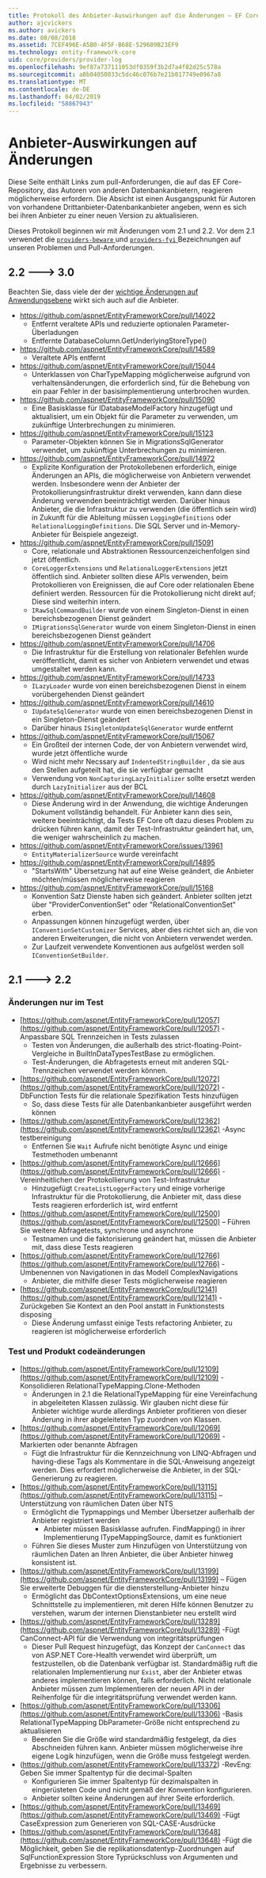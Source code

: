 ```yaml
---
title: Protokoll des Anbieter-Auswirkungen auf die Änderungen – EF Core
author: ajcvickers
ms.author: avickers
ms.date: 08/08/2018
ms.assetid: 7CEF496E-A5B0-4F5F-B68E-529609B23EF9
ms.technology: entity-framework-core
uid: core/providers/provider-log
ms.openlocfilehash: 9ef87a737111053df0359f3b2d7a4f82d25c578a
ms.sourcegitcommit: a8b04050033c5dc46c076b7e21b017749e0967a8
ms.translationtype: MT
ms.contentlocale: de-DE
ms.lasthandoff: 04/02/2019
ms.locfileid: "58867943"
---
```

# <a name="provider-impacting-changes"></a>Anbieter-Auswirkungen auf Änderungen

Diese Seite enthält Links zum pull-Anforderungen, die auf das EF Core-Repository, das Autoren von anderen Datenbankanbietern, reagieren möglicherweise erfordern. Die Absicht ist einen Ausgangspunkt für Autoren von vorhandene Drittanbieter-Datenbankanbieter angeben, wenn es sich bei ihren Anbieter zu einer neuen Version zu aktualisieren.

Dieses Protokoll beginnen wir mit Änderungen vom 2.1 und 2.2. Vor dem 2.1 verwendet die [ `providers-beware` ](https://github.com/aspnet/EntityFrameworkCore/labels/providers-beware) und [ `providers-fyi` ](https://github.com/aspnet/EntityFrameworkCore/labels/providers-fyi) Bezeichnungen auf unseren Problemen und Pull-Anforderungen.

## <a name="22-----30"></a>2.2 ---> 3.0

Beachten Sie, dass viele der der [wichtige Änderungen auf Anwendungsebene](../what-is-new/ef-core-3.0/breaking-changes.md) wirkt sich auch auf die Anbieter.

* https://github.com/aspnet/EntityFrameworkCore/pull/14022
  * Entfernt veraltete APIs und reduzierte optionalen Parameter-Überladungen
  * Entfernte DatabaseColumn.GetUnderlyingStoreType()
* https://github.com/aspnet/EntityFrameworkCore/pull/14589
  * Veraltete APIs entfernt
* https://github.com/aspnet/EntityFrameworkCore/pull/15044
  * Unterklassen von CharTypeMapping möglicherweise aufgrund von verhaltensänderungen, die erforderlich sind, für die Behebung von ein paar Fehler in der basisimplementierung unterbrochen wurden.
* https://github.com/aspnet/EntityFrameworkCore/pull/15090
  * Eine Basisklasse für IDatabaseModelFactory hinzugefügt und aktualisiert, um ein Objekt für die Parameter zu verwenden, um zukünftige Unterbrechungen zu minimieren.
* https://github.com/aspnet/EntityFrameworkCore/pull/15123
  * Parameter-Objekten können Sie in MigrationsSqlGenerator verwendet, um zukünftige Unterbrechungen zu minimieren.
* https://github.com/aspnet/EntityFrameworkCore/pull/14972
  * Explizite Konfiguration der Protokollebenen erforderlich, einige Änderungen an APIs, die möglicherweise von Anbietern verwendet werden. Insbesondere wenn der Anbieter der Protokollierungsinfrastruktur direkt verwenden, kann dann diese Änderung verwenden beeinträchtigt werden. Darüber hinaus Anbieter, die die Infrastruktur zu verwenden (die öffentlich sein wird) in Zukunft für die Ableitung müssen `LoggingDefinitions` oder `RelationalLoggingDefinitions`. Die SQL Server und in-Memory-Anbieter für Beispiele angezeigt.
* https://github.com/aspnet/EntityFrameworkCore/pull/15091
  * Core, relationale und Abstraktionen Ressourcenzeichenfolgen sind jetzt öffentlich.
  * `CoreLoggerExtensions` und `RelationalLoggerExtensions` jetzt öffentlich sind. Anbieter sollten diese APIs verwenden, beim Protokollieren von Ereignissen, die auf Core oder relationalen Ebene definiert werden. Ressourcen für die Protokollierung nicht direkt auf; Diese sind weiterhin intern.
  * `IRawSqlCommandBuilder` wurde von einem Singleton-Dienst in einen bereichsbezogenen Dienst geändert
  * `IMigrationsSqlGenerator` wurde von einem Singleton-Dienst in einen bereichsbezogenen Dienst geändert
* https://github.com/aspnet/EntityFrameworkCore/pull/14706
  * Die Infrastruktur für die Erstellung von relationaler Befehlen wurde veröffentlicht, damit es sicher von Anbietern verwendet und etwas umgestaltet werden kann.
* https://github.com/aspnet/EntityFrameworkCore/pull/14733
  * `ILazyLoader` wurde von einen bereichsbezogenen Dienst in einem vorübergehenden Dienst geändert
* https://github.com/aspnet/EntityFrameworkCore/pull/14610
  * `IUpdateSqlGenerator` wurde von einen bereichsbezogenen Dienst in ein Singleton-Dienst geändert
  * Darüber hinaus `ISingletonUpdateSqlGenerator` wurde entfernt
* https://github.com/aspnet/EntityFrameworkCore/pull/15067
  * Ein Großteil der internen Code, der von Anbietern verwendet wird, wurde jetzt öffentliche wurde
  * Wird nicht mehr Necssary auf `IndentedStringBuilder` , da sie aus den Stellen aufgeteilt hat, die sie verfügbar gemacht
  * Verwendung von `NonCapturingLazyInitializer` sollte ersetzt werden durch `LazyInitializer` aus der BCL
* https://github.com/aspnet/EntityFrameworkCore/pull/14608
  * Diese Änderung wird in der Anwendung, die wichtige Änderungen Dokument vollständig behandelt. Für Anbieter kann dies sein, weitere beeinträchtigt, da Tests EF Core oft dazu dieses Problem zu drücken führen kann, damit der Test-Infrastruktur geändert hat, um, die weniger wahrscheinlich zu machen.
* https://github.com/aspnet/EntityFrameworkCore/issues/13961
  * `EntityMaterializerSource` wurde vereinfacht
* https://github.com/aspnet/EntityFrameworkCore/pull/14895
  * "StartsWith" Übersetzung hat auf eine Weise geändert, die Anbieter möchten/müssen möglicherweise reagieren
* https://github.com/aspnet/EntityFrameworkCore/pull/15168
  * Konvention Satz Dienste haben sich geändert. Anbieter sollten jetzt über "ProviderConventionSet" oder "RelationalConventionSet" erben.
  * Anpassungen können hinzugefügt werden, über `IConventionSetCustomizer` Services, aber dies richtet sich an, die von anderen Erweiterungen, die nicht von Anbietern verwendet werden.
  * Zur Laufzeit verwendete Konventionen aus aufgelöst werden soll `IConventionSetBuilder`.

## <a name="21-----22"></a>2.1 ---> 2.2

### <a name="test-only-changes"></a>Änderungen nur im Test

* [https://github.com/aspnet/EntityFrameworkCore/pull/12057](https://github.com/aspnet/EntityFrameworkCore/pull/12057) -Anpassbare SQL Trennzeichen in Tests zulassen
  * Testen von Änderungen, die außerhalb des strict-floating-Point-Vergleiche in BuiltInDataTypesTestBase zu ermöglichen.
  * Test-Änderungen, die Abfragetests erneut mit anderen SQL-Trennzeichen verwendet werden können.
* [https://github.com/aspnet/EntityFrameworkCore/pull/12072](https://github.com/aspnet/EntityFrameworkCore/pull/12072) -DbFunction Tests für die relationale Spezifikation Tests hinzufügen
  * So, dass diese Tests für alle Datenbankanbieter ausgeführt werden können
* [https://github.com/aspnet/EntityFrameworkCore/pull/12362](https://github.com/aspnet/EntityFrameworkCore/pull/12362) -Async testbereinigung
  * Entfernen Sie `Wait` Aufrufe nicht benötigte Async und einige Testmethoden umbenannt
* [https://github.com/aspnet/EntityFrameworkCore/pull/12666](https://github.com/aspnet/EntityFrameworkCore/pull/12666) -Vereinheitlichen der Protokollierung von Test-Infrastruktur
  * Hinzugefügt `CreateListLoggerFactory` und einige vorherige Infrastruktur für die Protokollierung, die Anbieter mit, dass diese Tests reagieren erforderlich ist, wird entfernt
* [https://github.com/aspnet/EntityFrameworkCore/pull/12500](https://github.com/aspnet/EntityFrameworkCore/pull/12500) – Führen Sie weitere Abfragetests, synchrone und asynchrone
  * Testnamen und die faktorisierung geändert hat, müssen die Anbieter mit, dass diese Tests reagieren
* [https://github.com/aspnet/EntityFrameworkCore/pull/12766](https://github.com/aspnet/EntityFrameworkCore/pull/12766) -Umbenennen von Navigationen in das Modell ComplexNavigations
  * Anbieter, die mithilfe dieser Tests möglicherweise reagieren
* [https://github.com/aspnet/EntityFrameworkCore/pull/12141](https://github.com/aspnet/EntityFrameworkCore/pull/12141) -Zurückgeben Sie Kontext an den Pool anstatt in Funktionstests disposing
  * Diese Änderung umfasst einige Tests refactoring Anbieter, zu reagieren ist möglicherweise erforderlich


### <a name="test-and-product-code-changes"></a>Test und Produkt codeänderungen

* [https://github.com/aspnet/EntityFrameworkCore/pull/12109](https://github.com/aspnet/EntityFrameworkCore/pull/12109) -Konsolidieren RelationalTypeMapping.Clone-Methoden
  * Änderungen in 2.1 die RelationalTypeMapping für eine Vereinfachung in abgeleiteten Klassen zulässig. Wir glauben nicht diese für Anbieter wichtige wurde allerdings Anbieter profitieren von dieser Änderung in ihrer abgeleiteten Typ zuordnen von Klassen.
* [https://github.com/aspnet/EntityFrameworkCore/pull/12069](https://github.com/aspnet/EntityFrameworkCore/pull/12069) -Markierten oder benannte Abfragen
  * Fügt die Infrastruktur für die Kennzeichnung von LINQ-Abfragen und having-diese Tags als Kommentare in die SQL-Anweisung angezeigt werden. Dies erfordert möglicherweise die Anbieter, in der SQL-Generierung zu reagieren.
* [https://github.com/aspnet/EntityFrameworkCore/pull/13115](https://github.com/aspnet/EntityFrameworkCore/pull/13115) – Unterstützung von räumlichen Daten über NTS
  * Ermöglicht die Typmappings und Member Übersetzer außerhalb der Anbieter registriert werden
    * Anbieter müssen Basisklasse aufrufen. FindMapping() in ihrer Implementierung ITypeMappingSource, damit es funktioniert
  * Führen Sie dieses Muster zum Hinzufügen von Unterstützung von räumlichen Daten an Ihren Anbieter, die über Anbieter hinweg konsistent ist.
* [https://github.com/aspnet/EntityFrameworkCore/pull/13199](https://github.com/aspnet/EntityFrameworkCore/pull/13199) – Fügen Sie erweiterte Debuggen für die diensterstellung-Anbieter hinzu
  * Ermöglicht das DbContextOptionsExtensions, um eine neue Schnittstelle zu implementieren, mit deren Hilfe können Benutzer zu verstehen, warum der internen Dienstanbieter neu erstellt wird
* [https://github.com/aspnet/EntityFrameworkCore/pull/13289](https://github.com/aspnet/EntityFrameworkCore/pull/13289) -Fügt CanConnect-API für die Verwendung von integritätsprüfungen
  * Dieser Pull Request hinzugefügt, das Konzept der `CanConnect` das von ASP.NET Core-Health verwendet wird überprüft, um festzustellen, ob die Datenbank verfügbar ist. Standardmäßig ruft die relationalen Implementierung nur `Exist`, aber der Anbieter etwas anderes implementieren können, falls erforderlich. Nicht relationale Anbieter müssen zum Implementieren der neuen API in der Reihenfolge für die integritätsprüfung verwendet werden kann.
* [https://github.com/aspnet/EntityFrameworkCore/pull/13306](https://github.com/aspnet/EntityFrameworkCore/pull/13306) -Basis RelationalTypeMapping DbParameter-Größe nicht entsprechend zu aktualisieren
  * Beenden Sie die Größe wird standardmäßig festgelegt, da dies Abschneiden führen kann. Anbieter müssen möglicherweise ihre eigene Logik hinzufügen, wenn die Größe muss festgelegt werden.
* (https://github.com/aspnet/EntityFrameworkCore/pull/13372) -RevEng: Geben Sie immer Spaltentyp für die decimal-Spalten
  * Konfigurieren Sie immer Spaltentyp für dezimalspalten in eingerüsteten Code und nicht gemäß der Konvention konfigurieren.
  * Anbieter sollten keine Änderungen auf ihrer Seite erforderlich.
* [https://github.com/aspnet/EntityFrameworkCore/pull/13469](https://github.com/aspnet/EntityFrameworkCore/pull/13469) -Fügt CaseExpression zum Generieren von SQL-CASE-Ausdrücke
* [https://github.com/aspnet/EntityFrameworkCore/pull/13648](https://github.com/aspnet/EntityFrameworkCore/pull/13648) -Fügt die Möglichkeit, geben Sie die replikationsdatentyp-Zuordnungen auf SqlFunctionExpression Store Typrückschluss von Argumenten und Ergebnisse zu verbessern.
